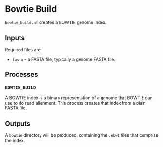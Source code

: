 # Bowtie Build

`bowtie_build.nf` creates a BOWTIE genome index.

## Inputs

Required files are:

- `fasta` - a FASTA file, typically a genome FASTA file.

## Processes

### `BOWTIE_BUILD`

A BOWTIE index is a binary representation of a genome that BOWTIE can use to do read alignment.
This process creates that index from a plain FASTA file.

## Outputs

A `bowtie` directory will be produced, containing the `.ebwt` files that comprise the index.